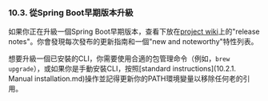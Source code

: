 ### 10.3. 從Spring Boot早期版本升級

如果你正在升級一個Spring Boot早期版本，查看下放在[project wiki](http://github.com/spring-projects/spring-boot/wiki)上的"release notes"。你會發現每次發布的更新指南和一個"new and noteworthy"特性列表。

想要升級一個已安裝的CLI，你需要使用合適的包管理命令（例如，`brew upgrade`），或如果你是手動安裝CLI，按照[standard instructions](10.2.1. Manual installation.md)操作並記得更新你的PATH環境變量以移除任何老的引用。
